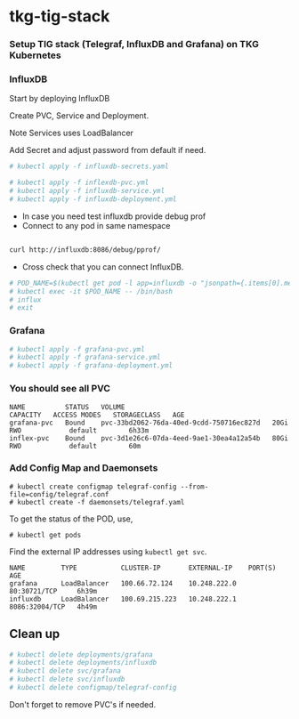# tkg-tig-stack

### Setup TIG stack (Telegraf, InfluxDB and Grafana) on TKG Kubernetes

### InfluxDB

Start by deploying InfluxDB

Create PVC, Service and Deployment. 

Note Services uses LoadBalancer

Add Secret and adjust password from default if need.

```bash
# kubectl apply -f influxdb-secrets.yaml
```

```bash
# kubectl apply -f inflexdb-pvc.yml
# kubectl apply -f influxdb-service.yml
# kubectl apply -f influxdb-deployment.yml
```

* In case you need test influxdb provide debug prof
* Connect to any pod in same namespace

```bash

curl http://influxdb:8086/debug/pprof/

```

* Cross check that you can connect InfluxDB.


```bash
# POD_NAME=$(kubectl get pod -l app=influxdb -o "jsonpath={.items[0].metadata.name}")
# kubectl exec -it $POD_NAME -- /bin/bash
# influx
# exit
```

### Grafana

```bash
# kubectl apply -f grafana-pvc.yml
# kubectl apply -f grafana-service.yml
# kubectl apply -f grafana-deployment.yml
```

### You should see all PVC
```
NAME          STATUS   VOLUME                                     CAPACITY   ACCESS MODES   STORAGECLASS   AGE
grafana-pvc   Bound    pvc-33bd2062-76da-40ed-9cdd-750716ec827d   20Gi       RWO            default        6h33m
inflex-pvc    Bound    pvc-3d1e26c6-07da-4eed-9ae1-30ea4a12a54b   80Gi       RWO            default        60m
```

### Add Config Map and Daemonsets

```
# kubectl create configmap telegraf-config --from-file=config/telegraf.conf
# kubectl create -f daemonsets/telegraf.yaml
```

To get the status of the POD, use,

```
# kubectl get pods
```

Find the external IP addresses using `kubectl get svc`.

```
NAME         TYPE           CLUSTER-IP       EXTERNAL-IP    PORT(S)          AGE
grafana      LoadBalancer   100.66.72.124    10.248.222.0   80:30721/TCP     6h39m
influxdb     LoadBalancer   100.69.215.223   10.248.222.1   8086:32004/TCP   4h49m
```

## Clean up

```bash
# kubectl delete deployments/grafana
# kubectl delete deployments/influxdb
# kubectl delete svc/grafana
# kubectl delete svc/influxdb
# kubectl delete configmap/telegraf-config
```

Don't forget to remove PVC's if needed.


